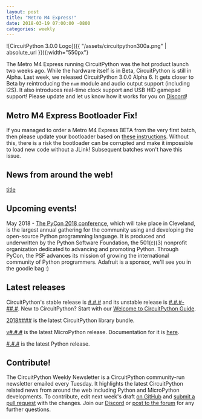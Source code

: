 ```yaml
---
layout: post
title: "Metro M4 Express!"
date: 2018-03-19 07:00:00 -0800
categories: weekly
---
```


![CircuitPython 3.0.0 Logo]({{ "/assets/circuitpython300a.png" | absolute_url }}){:width="550px"}

The Metro M4 Express running CircuitPython was the hot product launch two weeks ago. While the hardware itself is in Beta, CircuitPython is still in Alpha. Last week, we released CircuitPython 3.0.0 Alpha 6. It gets closer to Beta by reintroducing the `nvm` module and audio output support (including I2S). It also introduces real-time clock support and USB HID gamepad support! Please update and let us know how it works for you on [Discord](https://adafru.it/discord)!

## Metro M4 Express Bootloader Fix!

If you managed to order a Metro M4 Express BETA from the very first batch, then please update your bootloader based on [these instructions](https://learn.adafruit.com/adafruit-metro-m4-express-featuring-atsamd51/beta-notes). Without this, there is a risk the bootloader can be corrupted and make it impossible to load new code without a JLink! Subsequent batches won't have this issue.

## News from around the web!

[title](url)

## Upcoming events!
May 2018 - [The PyCon 2018 conference](https://us.pycon.org/2018/about/), which will take place in Cleveland, is the largest annual gathering for the community using and developing the open-source Python programming language. It is produced and underwritten by the Python Software Foundation, the 501(c)(3) nonprofit organization dedicated to advancing and promoting Python. Through PyCon, the PSF advances its mission of growing the international community of Python programmers. Adafruit is a sponsor, we'll see you in the goodie bag :)

## Latest releases

CircuitPython's stable release is [#.#.#](https://github.com/adafruit/circuitpython/releases/latest) and its unstable release is [#.#.#-##.#](https://github.com/adafruit/circuitpython/releases). New to CircuitPython? Start with our [Welcome to CircuitPython Guide](https://learn.adafruit.com/welcome-to-circuitpython).

[2018####](https://github.com/adafruit/Adafruit_CircuitPython_Bundle/releases/latest) is the latest CircuitPython library bundle.

[v#.#.#](https://micropython.org/download) is the latest MicroPython release. Documentation for it is [here](http://docs.micropython.org/en/latest/pyboard/).

[#.#.#](https://www.python.org/downloads/) is the latest Python release.

## Contribute!

The CircuitPython Weekly Newsletter is a CircuitPython community-run newsletter emailed every Tuesday. It highlights the latest CircuitPython related news from around the web including Python and MicroPython developments. To contribute, edit next week's draft [on GitHub](https://github.com/adafruit/circuitpython-weekly-newsletter/tree/gh-pages/_drafts) and [submit a pull request](https://help.github.com/articles/editing-files-in-your-repository/) with the changes. Join our [Discord](https://adafru.it/discord) or [post to the forum](https://forums.adafruit.com/viewforum.php?f=60) for any further questions.
